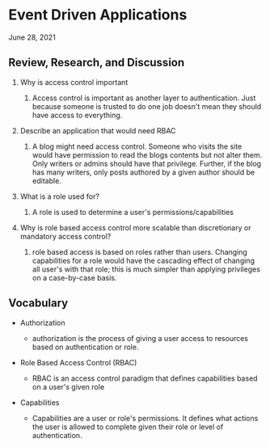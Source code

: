 # Event Driven Applications

June 28, 2021

## Review, Research, and Discussion

1. Why is access control important
    1. Access control is important as another layer to authentication. Just because someone is trusted to do one job doesn't mean they should have access to everything.

2. Describe an application that would need RBAC
    1. A blog might need access control. Someone who visits the site would have permission to read the blogs contents but not alter them. Only writers or admins should have that privilege. Further, if the blog has many writers, only posts authored by a given author should be editable.

3. What is a role used for?
    1. A role is used to determine a user's permissions/capabilities

4. Why is role based access control more scalable than discretionary or mandatory access control?
    1. role based access is based on roles rather than users. Changing capabilities for a role would have the cascading effect of changing all user's with that role; this is much simpler than applying privileges on a case-by-case basis.

## Vocabulary

- Authorization
  - authorization is the process of giving a user access to resources based on authentication or role.

- Role Based Access Control (RBAC)
  - RBAC is an access control paradigm that defines capabilities based on a user's given role

- Capabilities
  - Capabilities are a user or role's permissions. It defines what actions the user is allowed to complete given their role or level of authentication.
  